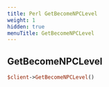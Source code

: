 ```yaml
---
title: Perl GetBecomeNPCLevel
weight: 1
hidden: true
menuTitle: GetBecomeNPCLevel
---
```

## GetBecomeNPCLevel
```perl
$client->GetBecomeNPCLevel()
```